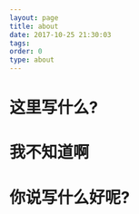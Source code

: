 ```yaml
---
layout: page
title: about
date: 2017-10-25 21:30:03
tags:
order: 0
type: about
---
```


# 这里写什么? 

# 我不知道啊 


#  你说写什么好呢?
